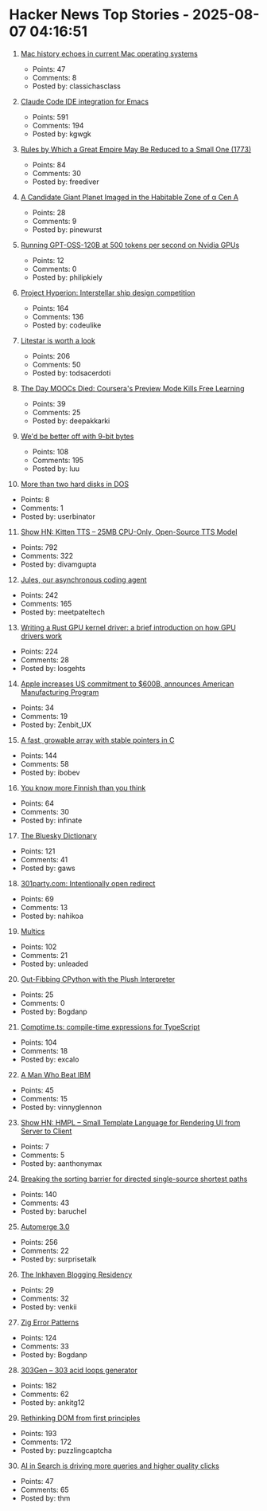 # Hacker News Top Stories - 2025-08-07 04:16:51

1. [Mac history echoes in current Mac operating systems](http://tenfourfox.blogspot.com/2025/08/mac-history-echoes-in-mac-operating.html)
   - Points: 47
   - Comments: 8
   - Posted by: classichasclass

2. [Claude Code IDE integration for Emacs](https://github.com/manzaltu/claude-code-ide.el)
   - Points: 591
   - Comments: 194
   - Posted by: kgwgk

3. [Rules by Which a Great Empire May Be Reduced to a Small One (1773)](https://founders.archives.gov/documents/Franklin/01-20-02-0213)
   - Points: 84
   - Comments: 30
   - Posted by: freediver

4. [A Candidate Giant Planet Imaged in the Habitable Zone of α Cen A](https://arxiv.org/abs/2508.03814)
   - Points: 28
   - Comments: 9
   - Posted by: pinewurst

5. [Running GPT-OSS-120B at 500 tokens per second on Nvidia GPUs](https://www.baseten.co/blog/sota-performance-for-gpt-oss-120b-on-nvidia-gpus/)
   - Points: 12
   - Comments: 0
   - Posted by: philipkiely

6. [Project Hyperion: Interstellar ship design competition](https://www.projecthyperion.org)
   - Points: 164
   - Comments: 136
   - Posted by: codeulike

7. [Litestar is worth a look](https://www.b-list.org/weblog/2025/aug/06/litestar/)
   - Points: 206
   - Comments: 50
   - Posted by: todsacerdoti

8. [The Day MOOCs Died: Coursera's Preview Mode Kills Free Learning](https://www.classcentral.com/report/coursera-preview-mode-paywall/)
   - Points: 39
   - Comments: 25
   - Posted by: deepakkarki

9. [We'd be better off with 9-bit bytes](https://pavpanchekha.com/blog/9bit.html)
   - Points: 108
   - Comments: 195
   - Posted by: luu

10. [More than two hard disks in DOS](https://www.os2museum.com/wp/more-than-two-hard-disks-in-dos/)
   - Points: 8
   - Comments: 1
   - Posted by: userbinator

11. [Show HN: Kitten TTS – 25MB CPU-Only, Open-Source TTS Model](https://github.com/KittenML/KittenTTS)
   - Points: 792
   - Comments: 322
   - Posted by: divamgupta

12. [Jules, our asynchronous coding agent](https://blog.google/technology/google-labs/jules-now-available/)
   - Points: 242
   - Comments: 165
   - Posted by: meetpateltech

13. [Writing a Rust GPU kernel driver: a brief introduction on how GPU drivers work](https://www.collabora.com/news-and-blog/blog/2025/08/06/writing-a-rust-gpu-kernel-driver-a-brief-introduction-on-how-gpu-drivers-work/)
   - Points: 224
   - Comments: 28
   - Posted by: losgehts

14. [Apple increases US commitment to $600B, announces American Manufacturing Program](https://www.apple.com/newsroom/2025/08/apple-increases-us-commitment-to-600-billion-usd-announces-ambitious-program/)
   - Points: 34
   - Comments: 19
   - Posted by: Zenbit_UX

15. [A fast, growable array with stable pointers in C](https://danielchasehooper.com/posts/segment_array/)
   - Points: 144
   - Comments: 58
   - Posted by: ibobev

16. [You know more Finnish than you think](https://dannybate.com/2025/08/03/you-know-more-finnish-than-you-think/)
   - Points: 64
   - Comments: 30
   - Posted by: infinate

17. [The Bluesky Dictionary](https://www.avibagla.com/blueskydictionary/)
   - Points: 121
   - Comments: 41
   - Posted by: gaws

18. [301party.com: Intentionally open redirect](https://301party.com/)
   - Points: 69
   - Comments: 13
   - Posted by: nahikoa

19. [Multics](https://www.multicians.org/multics.html)
   - Points: 102
   - Comments: 21
   - Posted by: unleaded

20. [Out-Fibbing CPython with the Plush Interpreter](https://pointersgonewild.com/2025-08-06-out-fibbing-cpython-with-the-plush-interpreter/)
   - Points: 25
   - Comments: 0
   - Posted by: Bogdanp

21. [Comptime.ts: compile-time expressions for TypeScript](https://comptime.js.org/)
   - Points: 104
   - Comments: 18
   - Posted by: excalo

22. [A Man Who Beat IBM](https://every.to/feeds/b0e329f3048258e8eeb7/the-man-who-beat-ibm)
   - Points: 45
   - Comments: 15
   - Posted by: vinnyglennon

23. [Show HN: HMPL – Small Template Language for Rendering UI from Server to Client](https://github.com/hmpl-language/hmpl)
   - Points: 7
   - Comments: 5
   - Posted by: aanthonymax

24. [Breaking the sorting barrier for directed single-source shortest paths](https://www.quantamagazine.org/new-method-is-the-fastest-way-to-find-the-best-routes-20250806/)
   - Points: 140
   - Comments: 43
   - Posted by: baruchel

25. [Automerge 3.0](https://automerge.org/blog/automerge-3/)
   - Points: 256
   - Comments: 22
   - Posted by: surprisetalk

26. [The Inkhaven Blogging Residency](https://www.inkhaven.blog/)
   - Points: 29
   - Comments: 32
   - Posted by: venkii

27. [Zig Error Patterns](https://glfmn.io/posts/zig-error-patterns/)
   - Points: 124
   - Comments: 33
   - Posted by: Bogdanp

28. [303Gen – 303 acid loops generator](https://303-gen-06a668.netlify.app/)
   - Points: 182
   - Comments: 62
   - Posted by: ankitg12

29. [Rethinking DOM from first principles](https://acko.net/blog/html-is-dead-long-live-html/)
   - Points: 193
   - Comments: 172
   - Posted by: puzzlingcaptcha

30. [AI in Search is driving more queries and higher quality clicks](https://blog.google/products/search/ai-search-driving-more-queries-higher-quality-clicks/)
   - Points: 47
   - Comments: 65
   - Posted by: thm

